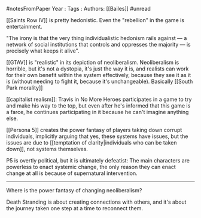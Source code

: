 #notesFromPaper
Year   :
Tags   :
Authors: [[Bailes]]
#unread

[[Saints Row IV]] is pretty hedonistic. Even the "rebellion" in the game is entertainment.

"The irony is that the very thing individualistic hedonism rails against — a network of social institutions that controls and oppresses the majority — is precisely what keeps it alive".

[[GTAV]] is "realistic" in its depiction of neoliberalism. Neoliberalism is horrible, but it's not a dystopia, it's just the way it is, and realists can work for their own benefit within the system effectively, because they see it as it is (without needing to fight it, because it's unchangeable). Basically [[South Park morality]]

[[capitalist realism]]: Travis in No More Heroes participates in a game to try and make his way to the top, but even after he's informed that this game is a farce, he continues participating in it because he can't imagine anything else.

[[Persona 5]] creates the power fantasy of players taking down corrupt individuals, implicitly arguing that yes, these systems have issues, but the issues are due to [[temptation of clarity|individuals who can be taken down]], not systems themselves.

P5 is overtly political, but it is ultimately defeatist: The main characters are powerless to enact systemic change, the only reason they can enact change at all is because of supernatural intervention.

-------

Where is the power fantasy of changing neoliberalism?

Death Stranding is about creating connections with others, and it's about the journey taken one step at a time to reconnect them.

